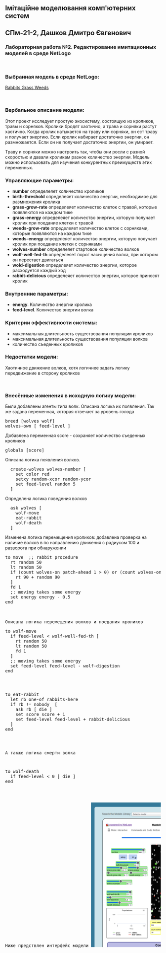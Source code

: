 ## Імітаційне моделювання комп'ютерних систем
## СПм-21-2, Дашков Дмитро Євгенович 
### Лабораторная работа №**2**. Редактирование имитационных моделей в среде NetLogo

<br>

### Выбранная модель в среде NetLogo:
[Rabbits Grass Weeds](http://www.netlogoweb.org/launch#http://www.netlogoweb.org/assets/modelslib/Sample%20Models/Biology/Rabbits%20Grass%20Weeds.nlogo)

<br>

### Вербальное описание модели:
Этот проект исследует простую экосистему, состоящую из кроликов, травы и сорняков. Кролики бродят хаотично, а трава и сорняки растут хаотично. Когда кролик натыкается на траву или сорняки, он ест траву и получает энергию. Если кролик набирает достаточно энергии, он размножается. Если он не получает достаточно энергии, он умирает.

Траву и сорняки можно настроить так, чтобы они росли с разной скоростью и давали кроликам разное количество энергии. Модель можно использовать для изучения конкурентных преимуществ этих переменных.

### Управляющие параметры:
- **number** определеяет количество кроликов
- **birth-threshold** определеяет количество энергии, необходимое для размножения кролика
- **grass-grow-rate** определеяет количество клеток с травой, которые появляются на каждом тике
- **grass-energy** определеяет количество энергии, которую получает кролик при поедание клетки с травой
- **weeds-grow-rate** определеяет количество клеток с сорняками, которые появляются на каждом тике
- **weeds-energy** определеяет количество энергии, которую получает кролик при поедание клетки с сорняками
- **wolves-number** определеяет стартовое количество волков
- **wolf-well-fed-th** определеяет порог насыщения волка, при котором он перестает двигаться
- **wold-digestion** определеяет количество энергии, которое расходуется каждый ход
- **rabbit-delicious** определеяет количество энергии, которое приносят кролик

### Внутренние параметры:
- **energy**. Количество энергии кролика 
- **feed-level**. Количество энергии волка

### Критерии эффективности системы:
- максимальная длительность существования популяции кроликов
- максимальная длительность существования популяции волков
- количество съеденных кроликов

### Недостатки модели:
 Хаотичное движение волков, хотя логичнее задать логику передвижение в сторону кроликов

<br>

### Внесённые изменения в исходную логику модели:
Были добавлены агенты типа волк. Описана логика их появления. Так же задана переменная, которая отвечает за уровень голода
<pre>
breed [wolves wolf]
wolves-own [ feed-level ]
</pre>

Добавлена переменная score - сохраняет количество съеденных кроликов
<pre>
globals [score]
</pre>

Описана логика появления волков.
<pre>
  create-wolves wolves-number [
    set color red
    setxy random-xcor random-ycor
    set feed-level random 5 
  ]
</pre>

Определена логика поведения волков
<pre>
  ask wolves [
    wolf-move
    eat-rabbit
    wolf-death
  ]
</pre>


Изменена логика перемещения кроликов: добавлена проверка на наличие волков в по направлению движения с радиусом 100
и разворота при обнаружении
<pre>
to move  ;; rabbit procedure
  rt random 50
  lt random 50
  if (count wolves-on patch-ahead 1 > 0) or (count wolves-on patch-right-and-ahead 50 1 > 0) or (count wolves-on patch-left-and-ahead 50 1 > 0) [
    rt 90 + random 90
  ] 
  fd 1 
  ;; moving takes some energy
  set energy energy - 0.5
end



Описана логика перемещения волков и поедания кроликов
<pre>
to wolf-move
  if feed-level < wolf-well-fed-th [
    rt random 50
    lt random 50
    fd 1
  ]
  ;; moving takes some energy
  set feed-level feed-level - wolf-digestion
end
</pre>

<pre>
to eat-rabbit
  let rb one-of rabbits-here                  
  if rb != nobody  [ 
    ask rb [ die ]
    set score score + 1
    set feed-level feed-level + rabbit-delicious
  ]
end
</pre>

А также логика смерти волка
<pre>
to wolf-death
  if feed-level < 0 [ die ]
end
</pre>

Ниже предствлен интерфейс модели
<img src="interface.png">
